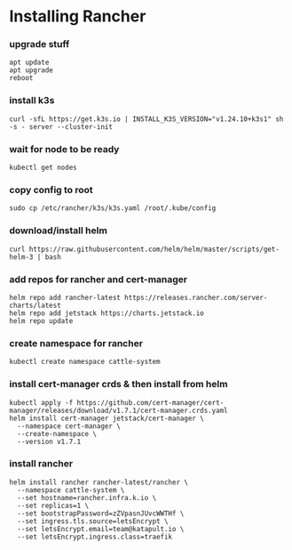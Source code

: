 # Installing Rancher

### upgrade stuff

```
apt update
apt upgrade
reboot
```

### install k3s

```
curl -sfL https://get.k3s.io | INSTALL_K3S_VERSION="v1.24.10+k3s1" sh -s - server --cluster-init
```

### wait for node to be ready

```
kubectl get nodes
```

### copy config to root

```
sudo cp /etc/rancher/k3s/k3s.yaml /root/.kube/config
```

### download/install helm

```
curl https://raw.githubusercontent.com/helm/helm/master/scripts/get-helm-3 | bash
```

### add repos for rancher and cert-manager

```
helm repo add rancher-latest https://releases.rancher.com/server-charts/latest
helm repo add jetstack https://charts.jetstack.io
helm repo update
```

### create namespace for rancher

```
kubectl create namespace cattle-system
```

### install cert-manager crds & then install from helm

```
kubectl apply -f https://github.com/cert-manager/cert-manager/releases/download/v1.7.1/cert-manager.crds.yaml
helm install cert-manager jetstack/cert-manager \
  --namespace cert-manager \
  --create-namespace \
  --version v1.7.1
```

### install rancher

```
helm install rancher rancher-latest/rancher \
  --namespace cattle-system \
  --set hostname=rancher.infra.k.io \
  --set replicas=1 \
  --set bootstrapPassword=zZVpasnJUvcWWTHf \
  --set ingress.tls.source=letsEncrypt \
  --set letsEncrypt.email=team@katapult.io \
  --set letsEncrypt.ingress.class=traefik
```
